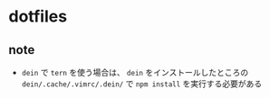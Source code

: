 # dotfiles

## note

- `dein` で `tern` を使う場合は、 `dein` をインストールしたところの `dein/.cache/.vimrc/.dein/` で `npm install` を実行する必要がある
